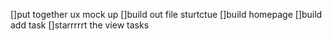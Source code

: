 []put together ux mock up
[]build out file sturtctue
[]build homepage
[]build add task
[]starrrrrt the view tasks
